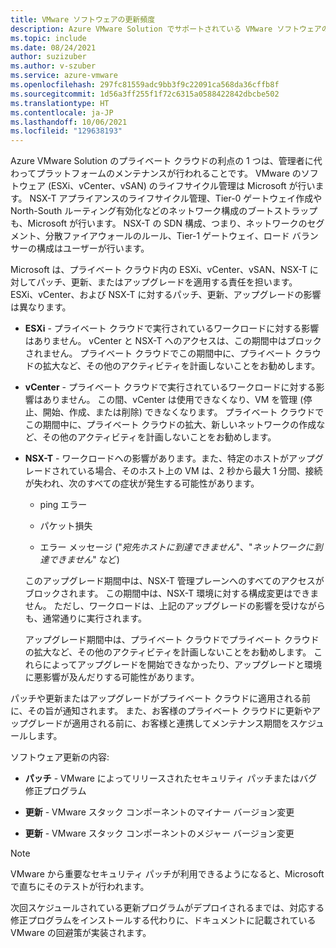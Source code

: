 ```yaml
---
title: VMware ソフトウェアの更新頻度
description: Azure VMware Solution でサポートされている VMware ソフトウェアの更新頻度。
ms.topic: include
ms.date: 08/24/2021
author: suzizuber
ms.author: v-szuber
ms.service: azure-vmware
ms.openlocfilehash: 297fc81559adc9bb3f9c22091ca568da36cffb8f
ms.sourcegitcommit: 1d56a3ff255f1f72c6315a0588422842dbcbe502
ms.translationtype: HT
ms.contentlocale: ja-JP
ms.lasthandoff: 10/06/2021
ms.locfileid: "129638193"
---
```

<!-- Used in faq.md and concepts-private-clouds-clusters.md -->

Azure VMware Solution のプライベート クラウドの利点の 1 つは、管理者に代わってプラットフォームのメンテナンスが行われることです。  VMware のソフトウェア (ESXi、vCenter、vSAN) のライフサイクル管理は Microsoft が行います。 NSX-T アプライアンスのライフサイクル管理、Tier-0 ゲートウェイ作成や North-South ルーティング有効化などのネットワーク構成のブートストラップも、Microsoft が行います。 NSX-T の SDN 構成、つまり、ネットワークのセグメント、分散ファイアウォールのルール、Tier-1 ゲートウェイ、ロード バランサーの構成はユーザーが行います。 

Microsoft は、プライベート クラウド内の ESXi、vCenter、vSAN、NSX-T に対してパッチ、更新、またはアップグレードを適用する責任を担います。 ESXi、vCenter、および NSX-T に対するパッチ、更新、アップグレードの影響は異なります。 

- **ESXi** - プライベート クラウドで実行されているワークロードに対する影響はありません。 vCenter と NSX-T へのアクセスは、この期間中はブロックされません。  プライベート クラウドでこの期間中に、プライベート クラウドの拡大など、その他のアクティビティを計画しないことをお勧めします。

- **vCenter** - プライベート クラウドで実行されているワークロードに対する影響はありません。 この間、vCenter は使用できなくなり、VM を管理 (停止、開始、作成、または削除) できなくなります。 プライベート クラウドでこの期間中に、プライベート クラウドの拡大、新しいネットワークの作成など、その他のアクティビティを計画しないことをお勧めします。

- **NSX-T** - ワークロードへの影響があります。また、特定のホストがアップグレードされている場合、そのホスト上の VM は、2 秒から最大 1 分間、接続が失われ、次のすべての症状が発生する可能性があります。

   - ping エラー

   - パケット損失

   - エラー メッセージ ("*宛先ホストに到達できません*"、"*ネットワークに到達できません*" など)

   このアップグレード期間中は、NSX-T 管理プレーンへのすべてのアクセスがブロックされます。 この期間中は、NSX-T 環境に対する構成変更はできません。  ただし、ワークロードは、上記のアップグレードの影響を受けながらも、通常通りに実行されます。
 
   アップグレード期間中は、プライベート クラウドでプライベート クラウドの拡大など、その他のアクティビティを計画しないことをお勧めします。 これらによってアップグレードを開始できなかったり、アップグレードと環境に悪影響が及んだりする可能性があります。
 
パッチや更新またはアップグレードがプライベート クラウドに適用される前に、その旨が通知されます。 また、お客様のプライベート クラウドに更新やアップグレードが適用される前に、お客様と連携してメンテナンス期間をスケジュールします。


ソフトウェア更新の内容:

- **パッチ** - VMware によってリリースされたセキュリティ パッチまたはバグ修正プログラム

- **更新** - VMware スタック コンポーネントのマイナー バージョン変更

- **更新** - VMware スタック コンポーネントのメジャー バージョン変更

>[!NOTE]
>VMware から重要なセキュリティ パッチが利用できるようになると、Microsoft で直ちにそのテストが行われます。

次回スケジュールされている更新プログラムがデプロイされるまでは、対応する修正プログラムをインストールする代わりに、ドキュメントに記載されている VMware の回避策が実装されます。
